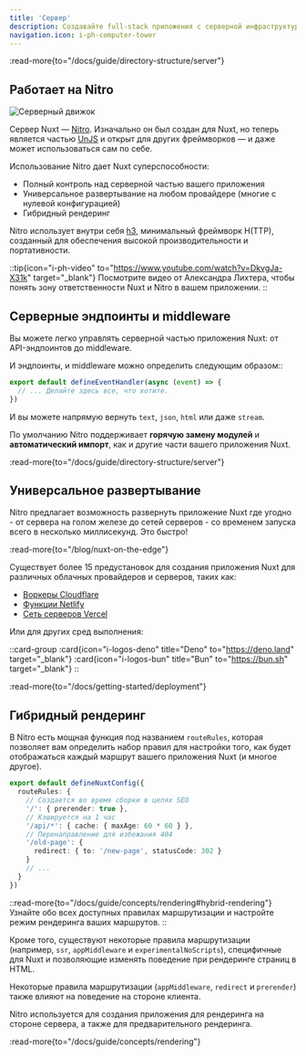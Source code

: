 ```yaml
---
title: 'Сервер'
description: Создавайте full-stack приложения с серверной инфраструктурой Nuxt. Вы можете извлекать данные из своей базы данных или другого сервера, создавать API или даже генерировать статический серверный контент, такой как карта сайта или RSS-канал — все это из одной кодовой базы.
navigation.icon: i-ph-computer-tower
---
```


:read-more{to="/docs/guide/directory-structure/server"}

## Работает на Nitro

![Серверный движок](/assets/docs/getting-started/server.svg)

Сервер Nuxt — [Nitro](https://github.com/unjs/nitro). Изначально он был создан для Nuxt, но теперь является частью [UnJS](https://unjs.io) и открыт для других фреймворков — и даже может использоваться сам по себе.

Использование Nitro дает Nuxt суперспособности:

- Полный контроль над серверной частью вашего приложения
- Универсальное развертывание на любом провайдере (многие с нулевой конфигурацией)
- Гибридный рендеринг

Nitro использует внутри себя [h3](https://github.com/unjs/h3), минимальный фреймворк H(TTP), созданный для обеспечения высокой производительности и портативности.

::tip{icon="i-ph-video" to="https://www.youtube.com/watch?v=DkvgJa-X31k" target="_blank"}
Посмотрите видео от Александра Лихтера, чтобы понять зону ответственности Nuxt и Nitro в вашем приложении.
::

## Серверные эндпоинты и middleware

Вы можете легко управлять серверной частью приложения Nuxt: от API-эндпоинтов до middleware.

И эндпоинты, и middleware можно определить следующим образом::

```ts twoslash [server/api/test.ts]
export default defineEventHandler(async (event) => {
  // ... Делайте здесь все, что хотите.
})
```

И вы можете напрямую вернуть `text`, `json`, `html` или даже `stream`.

По умолчанию Nitro поддерживает **горячую замену модулей** и **автоматический импорт**, как и другие части вашего приложения Nuxt.

:read-more{to="/docs/guide/directory-structure/server"}

## Универсальное развертывание

Nitro предлагает возможность развернуть приложение Nuxt где угодно - от сервера на голом железе до сетей серверов - со временем запуска всего в несколько миллисекунд. Это быстро!

:read-more{to="/blog/nuxt-on-the-edge"}

Существует более 15 предустановок для создания приложения Nuxt для различных облачных провайдеров и серверов, таких как:

- [Воркеры Cloudflare](https://workers.cloudflare.com)
- [Функции Netlify](https://www.netlify.com/products/functions)
- [Сеть серверов Vercel](https://vercel.com/docs/edge-network/overview)

Или для других сред выполнения:

::card-group
  :card{icon="i-logos-deno" title="Deno" to="https://deno.land" target="_blank"}
  :card{icon="i-logos-bun" title="Bun" to="https://bun.sh" target="_blank"}
::

:read-more{to="/docs/getting-started/deployment"}

## Гибридный рендеринг

В Nitro есть мощная функция под названием `routeRules`, которая позволяет вам определить набор правил для настройки того, как будет отображаться каждый маршрут вашего приложения Nuxt (и многое другое).

```ts twoslash [nuxt.config.ts]
export default defineNuxtConfig({
  routeRules: {
    // Создается во время сборки в целях SEO
    '/': { prerender: true },
    // Кэшируется на 1 час
    '/api/*': { cache: { maxAge: 60 * 60 } },
    // Перенаправление для избежания 404
    '/old-page': {
      redirect: { to: '/new-page', statusCode: 302 }
    }
    // ...
  }
})
```

::read-more{to="/docs/guide/concepts/rendering#hybrid-rendering"}
Узнайте обо всех доступных правилах маршрутизации и настройте режим рендеринга ваших маршрутов.
::

Кроме того, существуют некоторые правила маршрутизации (например, `ssr`, `appMiddleware` и `experimentalNoScripts`), специфичные для Nuxt и позволяющие изменять поведение при рендеринге страниц в HTML.

Некоторые правила маршрутизации (`appMiddleware`, `redirect` и `prerender`) также влияют на поведение на стороне клиента.

Nitro используется для создания приложения для рендеринга на стороне сервера, а также для предварительного рендеринга.

:read-more{to="/docs/guide/concepts/rendering"}
